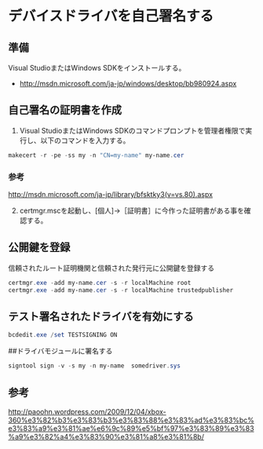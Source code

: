 ﻿# デバイスドライバを自己署名する

## 準備
Visual StudioまたはWindows SDKをインストールする。

- http://msdn.microsoft.com/ja-jp/windows/desktop/bb980924.aspx

## 自己署名の証明書を作成
1. Visual StudioまたはWindows SDKのコマンドプロンプトを管理者権限で実行し、以下のコマンドを入力する。

```powershell
makecert -r -pe -ss my -n "CN=my-name" my-name.cer
```

### 参考
http://msdn.microsoft.com/ja-jp/library/bfsktky3(v=vs.80).aspx

2. certmgr.mscを起動し、[個人]→［証明書］に今作った証明書がある事を確認する。

## 公開鍵を登録
信頼されたルート証明機関と信頼された発行元に公開鍵を登録する

```powershell
certmgr.exe -add my-name.cer -s -r localMachine root
certmgr.exe -add my-name.cer -s -r localMachine trustedpublisher
```

## テスト署名されたドライバを有効にする

```powershell
bcdedit.exe /set TESTSIGNING ON
```

##ドライバモジュールに署名する

```powershell
signtool sign -v -s my -n my-name  somedriver.sys
```

## 参考

http://paoohn.wordpress.com/2009/12/04/xbox-360%e3%82%b3%e3%83%b3%e3%83%88%e3%83%ad%e3%83%bc%e3%83%a9%e3%81%ae%e6%9c%89%e5%bf%97%e3%83%89%e3%83%a9%e3%82%a4%e3%83%90%e3%81%a8%e3%81%8b/
